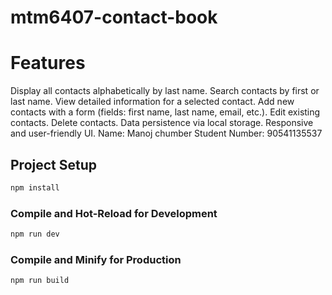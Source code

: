 # mtm6407-contact-book
# Features
Display all contacts alphabetically by last name.
Search contacts by first or last name.
View detailed information for a selected contact.
Add new contacts with a form (fields: first name, last name, email, etc.).
Edit existing contacts.
Delete contacts.
Data persistence via local storage.
Responsive and user-friendly UI.
Name: Manoj chumber
Student Number: 90541135537
## Project Setup

```sh
npm install
```

### Compile and Hot-Reload for Development

```sh
npm run dev
```

### Compile and Minify for Production

```sh
npm run build
```
